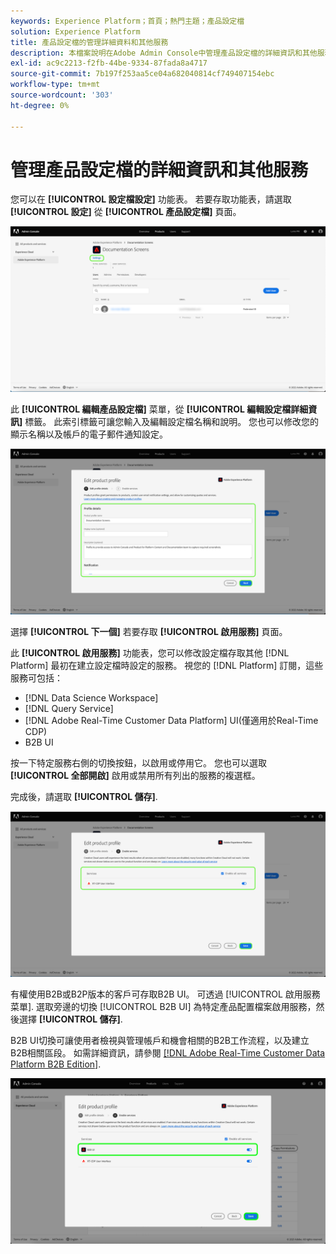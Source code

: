 ```yaml
---
keywords: Experience Platform；首頁；熱門主題；產品設定檔
solution: Experience Platform
title: 產品設定檔的管理詳細資料和其他服務
description: 本檔案說明在Adobe Admin Console中管理產品設定檔的詳細資訊和其他服務所需的必要步驟。 您可以從「設定檔設定」功能表設定設定檔的詳細資訊，以及存取其他服務。
exl-id: ac9c2213-f2fb-44be-9334-87fada8a4717
source-git-commit: 7b197f253aa5ce04a682040814cf749407154ebc
workflow-type: tm+mt
source-wordcount: '303'
ht-degree: 0%

---
```


# 管理產品設定檔的詳細資訊和其他服務

您可以在 **[!UICONTROL 設定檔設定]** 功能表。 若要存取功能表，請選取 **[!UICONTROL 設定]** 從 **[!UICONTROL 產品設定檔]** 頁面。

![設定](../images/settings.png)

此 **[!UICONTROL 編輯產品設定檔]** 菜單，從 **[!UICONTROL 編輯設定檔詳細資訊]** 標籤。 此索引標籤可讓您輸入及編輯設定檔名稱和說明。 您也可以修改您的顯示名稱以及帳戶的電子郵件通知設定。

![edit-product-profile](../images/edit-product-profile.png)

選擇 **[!UICONTROL 下一個]** 若要存取 **[!UICONTROL 啟用服務]** 頁面。

此 **[!UICONTROL 啟用服務]** 功能表，您可以修改設定檔存取其他 [!DNL Platform] 最初在建立設定檔時設定的服務。 視您的 [!DNL Platform] 訂閱，這些服務可包括：

- [!DNL Data Science Workspace]
- [!DNL Query Service]
- [!DNL Adobe Real-Time Customer Data Platform] UI(僅適用於Real-Time CDP)
- B2B UI

按一下特定服務右側的切換按鈕，以啟用或停用它。 您也可以選取 **[!UICONTROL 全部開啟]** 啟用或禁用所有列出的服務的複選框。

完成後，請選取 **[!UICONTROL 儲存]**.

![enable-services](../images/enable-services.png)

有權使用B2B或B2P版本的客戶可存取B2B UI。 可透過 [!UICONTROL 啟用服務菜單]. 選取旁邊的切換 [!UICONTROL B2B UI] 為特定產品配置檔案啟用服務，然後選擇 **[!UICONTROL 儲存]**.

B2B UI切換可讓使用者檢視與管理帳戶和機會相關的B2B工作流程，以及建立B2B相關區段。 如需詳細資訊，請參閱 [[!DNL Adobe Real-Time Customer Data Platform B2B Edition]](../../rtcdp/b2b-overview.md).

![enable-b2b](../images/enable-b2b.png)